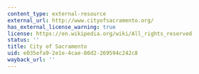 ```yaml
---
content_type: external-resource
external_url: http://www.cityofsacramento.org/
has_external_license_warning: true
license: https://en.wikipedia.org/wiki/All_rights_reserved
status: ''
title: City of Sacramento
uid: e035efa9-2e1e-4cae-80d2-269594c242c8
wayback_url: ''
---
```

